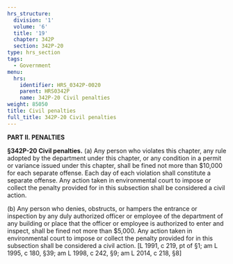 ```yaml
---
hrs_structure:
  division: '1'
  volume: '6'
  title: '19'
  chapter: 342P
  section: 342P-20
type: hrs_section
tags:
  - Government
menu:
  hrs:
    identifier: HRS_0342P-0020
    parent: HRS0342P
    name: 342P-20 Civil penalties
weight: 85050
title: Civil penalties
full_title: 342P-20 Civil penalties
---
```

**PART II. PENALTIES**

**§342P-20 Civil penalties.** (a) Any person who violates this chapter, any rule adopted by the department under this chapter, or any condition in a permit or variance issued under this chapter, shall be fined not more than $10,000 for each separate offense. Each day of each violation shall constitute a separate offense. Any action taken in environmental court to impose or collect the penalty provided for in this subsection shall be considered a civil action.

(b) Any person who denies, obstructs, or hampers the entrance or inspection by any duly authorized officer or employee of the department of any building or place that the officer or employee is authorized to enter and inspect, shall be fined not more than $5,000\. Any action taken in environmental court to impose or collect the penalty provided for in this subsection shall be considered a civil action. [L 1991, c 219, pt of §1; am L 1995, c 180, §39; am L 1998, c 242, §9; am L 2014, c 218, §8]